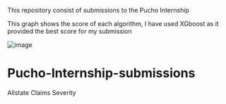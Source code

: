 This repository consist of submissions to the Pucho Internship

This graph shows the score of each algorithm, I have used XGboost as it provided the best score for my submission 

![image](https://user-images.githubusercontent.com/11465032/35183804-e0b60858-fe11-11e7-9ab3-73c3e8186bb3.png)


# Pucho-Internship-submissions
Allstate Claims Severity
